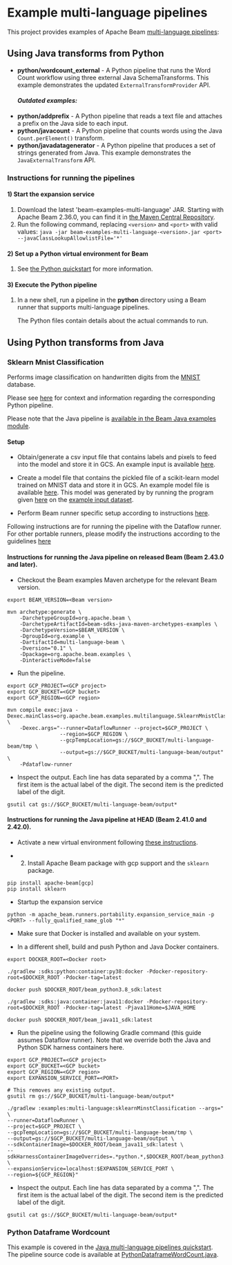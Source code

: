 <!--
    Licensed to the Apache Software Foundation (ASF) under one
    or more contributor license agreements.  See the NOTICE file
    distributed with this work for additional information
    regarding copyright ownership.  The ASF licenses this file
    to you under the Apache License, Version 2.0 (the
    "License"); you may not use this file except in compliance
    with the License.  You may obtain a copy of the License at

      http://www.apache.org/licenses/LICENSE-2.0

    Unless required by applicable law or agreed to in writing,
    software distributed under the License is distributed on an
    "AS IS" BASIS, WITHOUT WARRANTIES OR CONDITIONS OF ANY
    KIND, either express or implied.  See the License for the
    specific language governing permissions and limitations
    under the License.
-->

# Example multi-language pipelines

This project provides examples of Apache Beam
[multi-language pipelines](https://beam.apache.org/documentation/programming-guide/#multi-language-pipelines):

## Using Java transforms from Python

* **python/wordcount_external** - A Python pipeline that runs the Word Count workflow using three external Java
                SchemaTransforms. This example demonstrates the updated `ExternalTransformProvider` API.
    #### _Outdated examples:_
* **python/addprefix** - A Python pipeline that reads a text file and attaches a prefix on the Java side to each input.
* **python/javacount** - A Python pipeline that counts words using the Java `Count.perElement()` transform.
* **python/javadatagenerator** - A Python pipeline that produces a set of strings generated from Java.
                                  This example demonstrates the `JavaExternalTransform` API.

### Instructions for running the pipelines

#### 1) Start the expansion service

1. Download the latest 'beam-examples-multi-language' JAR. Starting with Apache Beam 2.36.0,
   you can find it in [the Maven Central Repository](https://search.maven.org/search?q=g:org.apache.beam).
2. Run the following command, replacing `<version>` and `<port>` with valid values:
  `java -jar beam-examples-multi-language-<version>.jar <port> --javaClassLookupAllowlistFile='*'`

#### 2) Set up a Python virtual environment for Beam

1. See [the Python quickstart](https://beam.apache.org/get-started/quickstart-py/)
   for more information.

#### 3) Execute the Python pipeline

1. In a new shell, run a pipeline in the **python** directory using a Beam runner that supports
   multi-language pipelines.

   The Python files contain details about the actual commands to run.

## Using Python transforms from Java

### Sklearn Mnist Classification

Performs image classification on handwritten digits from the [MNIST](https://en.wikipedia.org/wiki/MNIST_database)
database.

Please see [here](https://github.com/apache/beam/tree/master/sdks/python/apache_beam/examples/inference) for
context and information regarding the corresponding Python pipeline.

Please note that the Java pipeline is
[available in the Beam Java examples module](https://github.com/apache/beam/tree/master/examples/java/src/main/java/org/apache/beam/examples/multilanguage/SklearnMnistClassification.java).

#### Setup

* Obtain/generate a csv input file that contains labels and pixels to feed into the model and store it in
GCS. An example input is available
[here](https://storage.googleapis.com/apache-beam-samples/multi-language/mnist/example_input.csv).

* Create a model file that contains the pickled file of a scikit-learn model
trained on MNIST data and store it in GCS. An example model file is available
[here](https://storage.googleapis.com/apache-beam-samples/multi-language/mnist/example_model).
This model was generated by by running the program given
[here](https://python-course.eu/machine-learning/training-and-testing-with-mnist.php)
on the
[example input dataset](https://storage.googleapis.com/apache-beam-samples/multi-language/mnist/example_input.csv).

* Perform Beam runner specific setup according to instructions
[here](https://beam.apache.org/get-started/quickstart-java/#run-a-pipeline).

Following instructions are for running the pipeline with the Dataflow runner. For other portable runners,
please modify the instructions according to the guidelines
[here](https://beam.apache.org/documentation/sdks/java-multi-language-pipelines/#run-with-directrunner)

#### Instructions for running the Java pipeline on released Beam (Beam 2.43.0 and later).

* Checkout the Beam examples Maven archetype for the relevant Beam version.

```
export BEAM_VERSION=<Beam version>

mvn archetype:generate \
    -DarchetypeGroupId=org.apache.beam \
    -DarchetypeArtifactId=beam-sdks-java-maven-archetypes-examples \
    -DarchetypeVersion=$BEAM_VERSION \
    -DgroupId=org.example \
    -DartifactId=multi-language-beam \
    -Dversion="0.1" \
    -Dpackage=org.apache.beam.examples \
    -DinteractiveMode=false
```

* Run the pipeline.

```
export GCP_PROJECT=<GCP project>
export GCP_BUCKET=<GCP bucket>
export GCP_REGION=<GCP region>

mvn compile exec:java -Dexec.mainClass=org.apache.beam.examples.multilanguage.SklearnMnistClassification \
    -Dexec.args="--runner=DataflowRunner --project=$GCP_PROJECT \
                 --region=$GCP_REGION \
                 --gcpTempLocation=gs://$GCP_BUCKET/multi-language-beam/tmp \
                 --output=gs://$GCP_BUCKET/multi-language-beam/output" \
    -Pdataflow-runner
```

* Inspect the output. Each line has data separated by a comma ",". The first item is the actual label of
the digit. The second item is the predicted label of the digit.

```
gsutil cat gs://$GCP_BUCKET/multi-language-beam/output*
```

#### Instructions for running the Java pipeline at HEAD (Beam 2.41.0 and 2.42.0).

* Activate a new virtual environment following
[these instructions](https://beam.apache.org/get-started/quickstart-py/#create-and-activate-a-virtual-environment).

* 2. Install Apache Beam package with gcp support and the `sklearn` package.

```
pip install apache-beam[gcp]
pip install sklearn
```

* Startup the expansion service

```
python -m apache_beam.runners.portability.expansion_service_main -p <PORT> --fully_qualified_name_glob "*"
```

* Make sure that Docker is installed and available on your system.

* In a different shell, build and push Python and Java Docker containers.

```
export DOCKER_ROOT=<Docker root>

./gradlew :sdks:python:container:py38:docker -Pdocker-repository-root=$DOCKER_ROOT -Pdocker-tag=latest

docker push $DOCKER_ROOT/beam_python3.8_sdk:latest

./gradlew :sdks:java:container:java11:docker -Pdocker-repository-root=$DOCKER_ROOT -Pdocker-tag=latest -Pjava11Home=$JAVA_HOME

docker push $DOCKER_ROOT/beam_java11_sdk:latest
```

* Run the pipeline using the following Gradle command (this guide assumes Dataflow runner).
Note that we override both the Java and Python SDK harness containers here.

```
export GCP_PROJECT=<GCP project>
export GCP_BUCKET=<GCP bucket>
export GCP_REGION=<GCP region>
export EXPANSION_SERVICE_PORT=<PORT>

# This removes any existing output.
gsutil rm gs://$GCP_BUCKET/multi-language-beam/output*

./gradlew :examples:multi-language:sklearnMinstClassification --args=" \
--runner=DataflowRunner \
--project=$GCP_PROJECT \
--gcpTempLocation=gs://$GCP_BUCKET/multi-language-beam/tmp \
--output=gs://$GCP_BUCKET/multi-language-beam/output \
--sdkContainerImage=$DOCKER_ROOT/beam_java11_sdk:latest \
--sdkHarnessContainerImageOverrides=.*python.*,$DOCKER_ROOT/beam_python3.8_sdk:latest \
--expansionService=localhost:$EXPANSION_SERVICE_PORT \
--region=${GCP_REGION}"
```

* Inspect the output. Each line has data separated by a comma ",". The first item is the actual label
of the digit. The second item is the predicted label of the digit.

```
gsutil cat gs://$GCP_BUCKET/multi-language-beam/output*
```

### Python Dataframe Wordcount

This example is covered in the [Java multi-language pipelines quickstart](https://beam.apache.org/documentation/sdks/java-multi-language-pipelines/).
The pipeline source code is available at
[PythonDataframeWordCount.java](https://github.com/apache/beam/tree/master/examples/java/src/main/java/org/apache/beam/examples/multilanguage/PythonDataframeWordCount.java).
